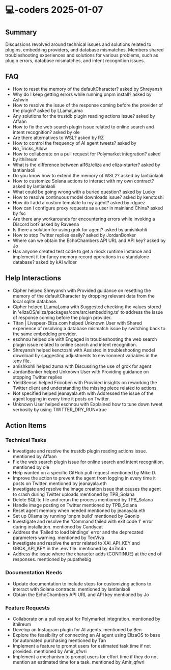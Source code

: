 # 💻-coders 2025-01-07

## Summary
Discussions revolved around technical issues and solutions related to plugins, embedding providers, and database mismatches. Members shared troubleshooting experiences and solutions for various problems, such as plugin errors, database mismatches, and intent recognition issues.

## FAQ
- How to reset the memory of the defaultCharacter? asked by Shreyansh
- Why do I keep getting errors while running pnpm install? asked by Ashwin
- How to resolve the issue of the response coming before the provider of the plugin? asked by LLamaLama
- Any solutions for the trustdb plugin reading actions issue? asked by Affaan
- How to fix the web search plugin issue related to online search and intent recognition? asked by ole
- Are there alternatives to WSL? asked by RZ
- How to control the frequency of AI agent tweets? asked by No_Tricks_Allow
- How to collaborate on a pull request for Polymarket integration? asked by ithilreum
- What is the difference between ai16z/eliza and eliza-starter? asked by lantianlaoli
- Do you know how to extend the memory of WSL2? asked by lantianlaoli
- How to customize Solana actions to interact with my own contract? asked by lantianlaoli
- What could be going wrong with a buried question? asked by Lucky
- How to resolve continuous model downloads issue? asked by kenctoshi
- How do I add a custom template to my agent? asked by rdguez
- How can I configure proxy requests as a user in mainland China? asked by fsc
- Are there any workarounds for encountering errors while invoking a Discord bot? asked by Raveena
- Is there a solution for using grok for agent? asked by amishkohli
- How to stop Twitter replies easily? asked by JordanBonker
- Where can we obtain the EchoChambers API URL and API key? asked by Jo
- Has anyone created test code to get a mock runtime instance and implement it for fancy memory record operations in a standalone database? asked by kAI wilder

## Help Interactions
- Cipher helped Shreyansh with Provided guidance on resetting the memory of the defaultCharacter by dropping relevant data from the local sqlite database.
- Cipher helped LLamaLama with Suggested checking the values stored in 'elizaOS/eliza/packages/core/src/embedding.ts' to address the issue of response coming before the plugin provider.
- Titan | Livepeer-Eliza.com helped Unknown User with Shared experience of resolving a database mismatch issue by switching back to the same embedding provider.
- eschnou helped ole with Engaged in troubleshooting the web search plugin issue related to online search and intent recognition.
- Shreyansh helped kenctoshi with Assisted in troubleshooting model download by suggesting adjustments to environment variables in the .env file.
- amishkohli helped zuma with Discussing the use of grok for agent
- JordanBonker helped Unknown User with Providing guidance on stopping Twitter replies
- YieldSensei helped Fricoben with Provided insights on reworking the Twitter client and understanding the missing piece related to actions.
- Not specified helped jeanayala.eth with Addressed the issue of the agent logging in every time it posts on Twitter.
- Unknown User helped eschnou with Explained how to tune down tweet verbosity by using TWITTER_DRY_RUN=true

## Action Items

### Technical Tasks
- Investigate and resolve the trustdb plugin reading actions issue. mentioned by Affaan
- Fix the web search plugin issue for online search and intent recognition. mentioned by ole
- Help wanted on a specific GitHub pull request mentioned by Mike D.
- Improve the action to prevent the agent from logging in every time it posts on Twitter. mentioned by jeanayala.eth
- Investigate and resolve the image creation issue that causes the agent to crash during Twitter uploads mentioned by TPB_Solana
- Delete SQLite file and rerun the process mentioned by TPB_Solana
- Handle image posting on Twitter mentioned by TPB_Solana
- Reset agent memory when needed mentioned by jeanayala.eth
- Set up Ollama by running 'pnpm build' mentioned by Gaonip
- Investigate and resolve the 'Command failed with exit code 1' error during installation. mentioned by Candycat
- Address the 'Failed to load bindings' error and the deprecated parameters warning. mentioned by TecViva
- Investigate and resolve the error related to XAI_API_KEY and GROK_API_KEY in the .env file. mentioned by 4n7m4n
- Address the issue where the character adds (CONTINUE) at the end of responses. mentioned by pupathebig

### Documentation Needs
- Update documentation to include steps for customizing actions to interact with Solana contracts. mentioned by lantianlaoli
- Obtain the EchoChambers API URL and API key mentioned by Jo

### Feature Requests
- Collaborate on a pull request for Polymarket integration. mentioned by ithilreum
- Develop an Instagram plugin for AI agents. mentioned by Ben
- Explore the feasibility of connecting an AI agent using ElizaOS to base for automated purchasing mentioned by Tan
- Implement a feature to prompt users for estimated task time if not provided. mentioned by Amir_qfwri
- Implement a mechanism to prompt users for effort time if they do not mention an estimated time for a task. mentioned by Amir_qfwri